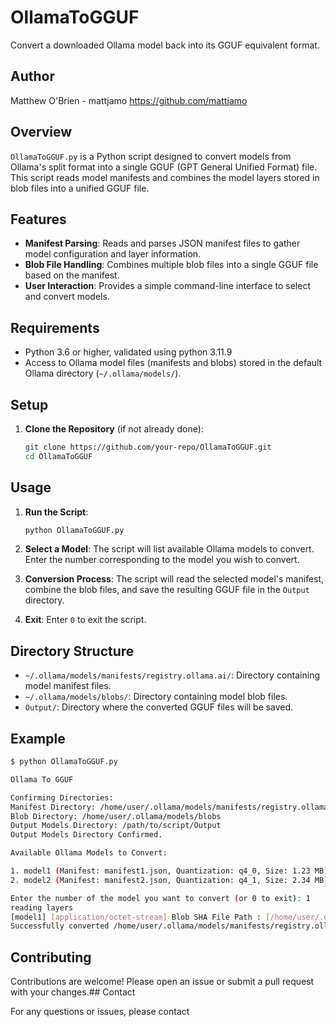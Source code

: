 # OllamaToGGUF
Convert a downloaded Ollama model back into its GGUF equivalent format.

## Author
Matthew O'Brien - mattjamo
https://github.com/mattjamo

## Overview

`OllamaToGGUF.py` is a Python script designed to convert models from Ollama's split format into a single GGUF (GPT General Unified Format) file. This script reads model manifests and combines the model layers stored in blob files into a unified GGUF file.

## Features

- **Manifest Parsing**: Reads and parses JSON manifest files to gather model configuration and layer information.
- **Blob File Handling**: Combines multiple blob files into a single GGUF file based on the manifest.
- **User Interaction**: Provides a simple command-line interface to select and convert models.

## Requirements

- Python 3.6 or higher, validated using python 3.11.9
- Access to Ollama model files (manifests and blobs) stored in the default Ollama directory (`~/.ollama/models/`).

## Setup

1. **Clone the Repository** (if not already done):
   ```bash
   git clone https://github.com/your-repo/OllamaToGGUF.git
   cd OllamaToGGUF
   ```

## Usage

1. **Run the Script**:
   ```bash
   python OllamaToGGUF.py
   ```

2. **Select a Model**:
   The script will list available Ollama models to convert. Enter the number corresponding to the model you wish to convert.

3. **Conversion Process**:
   The script will read the selected model's manifest, combine the blob files, and save the resulting GGUF file in the `Output` directory.

4. **Exit**:
   Enter `0` to exit the script.

## Directory Structure

- `~/.ollama/models/manifests/registry.ollama.ai/`: Directory containing model manifest files.
- `~/.ollama/models/blobs/`: Directory containing model blob files.
- `Output/`: Directory where the converted GGUF files will be saved.

## Example

```bash or command prompt
$ python OllamaToGGUF.py

Ollama To GGUF

Confirming Directories:
Manifest Directory: /home/user/.ollama/models/manifests/registry.ollama.ai
Blob Directory: /home/user/.ollama/models/blobs
Output Models Directory: /path/to/script/Output
Output Models Directory Confirmed.

Available Ollama Models to Convert:

1. model1 (Manifest: manifest1.json, Quantization: q4_0, Size: 1.23 MB)
2. model2 (Manifest: manifest2.json, Quantization: q4_1, Size: 2.34 MB)

Enter the number of the model you want to convert (or 0 to exit): 1
reading layers
[model1] [application/octet-stream]	Blob SHA File Path : [/home/user/.ollama/models/blobs/sha256-abc123] Reading
Successfully converted /home/user/.ollama/models/manifests/registry.ollama.ai/model1/manifest1.json to GGUF.
```

## Contributing

Contributions are welcome! Please open an issue or submit a pull request with your changes.## Contact

For any questions or issues, please contact